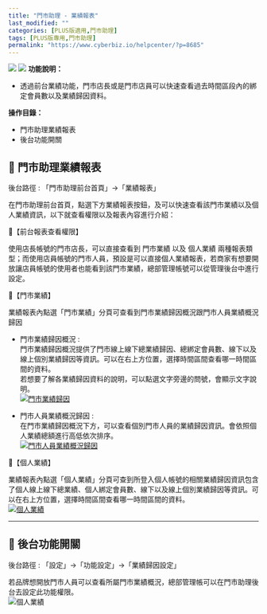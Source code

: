 ```yaml
---
title: "門市助理 - 業績報表"
last_modified: ""
categories: [PLUS版適用,門市助理]
tags: [PLUS版專用,門市助理]
permalink: "https://www.cyberbiz.io/helpcenter/?p=8685"
---
```


![](https://www.cyberbiz.io/support/wp-content/uploads/門市助理.png)
![](https://www.cyberbiz.io/helpcenter/wp-content/uploads/PLUS版3.png)
**功能說明：**  

* 透過前台業績功能，門市店長或是門市店員可以快速查看過去時間區段內的綁定會員數以及業績歸因資料。

**操作目錄：**

* 門市助理業績報表
* 後台功能開關

## 📌 門市助理業績報表


後台路徑 : 「門市助理前台首頁」→「業績報表」  


在門市助理前台首頁，點選下方業績報表按鈕，及可以快速查看該門市業績以及個人業績資訊，以下就查看權限以及報表內容進行介紹：




📍【前台報表查看權限】

使用店長帳號的門市店長，可以直接查看到 門市業績 以及 個人業績
兩種報表類型；而使用店員帳號的門市人員，預設是可以直接個人業績報表，若商家有想要開放讓店員帳號的使用者也能看到該門市業績，總部管理帳號可以從管理後台中進行設定。  



📍【門市業績】

業績報表內點選「門市業績」分頁可查看到門市業績歸因概況跟門市人員業績概況歸因

* 門市業績歸因概況 :   
門市業績歸因概況提供了門市線上線下總業績歸因、總綁定會員數、線下以及線上個別業績歸因等資訊。可以在右上方位置，選擇時間區間查看哪一時間區間的資料。  
若想要了解各業績歸因資料的說明，可以點選文字旁邊的問號，會顯示文字說明。  
[![門市業績歸因](https://www.cyberbiz.io/support/wp-content/uploads/門市助理-業績報表table01.png)](https://www.cyberbiz.io/support/wp-content/uploads/門市助理-業績報表table01.png)




* 門市人員業績概況歸因 :   
在門市業績歸因概況下方，可以查看個別門市人員的業績歸因資訊。會依照個人業績總額進行高低依次排序。  
[![門市人員業績概況歸因](https://www.cyberbiz.io/support/wp-content/uploads/門市助理-業績報表table02.png)](https://www.cyberbiz.io/support/wp-content/uploads/門市助理-業績報表table02.png)



📍【個人業績】

業績報表內點選「個人業績」分頁可查到所登入個人帳號的相關業績歸因資訊包含了個人線上線下總業績、個人綁定會員數、線下以及線上個別業績歸因等資訊。可以在右上方位置，選擇時間區間查看哪一時間區間的資料。  
[![個人業績](https://www.cyberbiz.io/support/wp-content/uploads/門市助理-業績報表table03.png)](https://www.cyberbiz.io/support/wp-content/uploads/門市助理-業績報表table03.png)

* * *

## 📌 後台功能開關


後台路徑 :  「設定」→「功能設定」→「業績歸因設定」  

若品牌想開放門市人員可以查看所屬門市業績概況，總部管理帳可以在門市助理後台去設定此功能權限。  
![個人業績](https://www.cyberbiz.io/support/wp-content/uploads/門市助理-業績報表table04.png)

